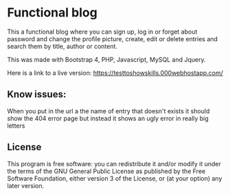# Functional blog
This a functional blog where you can sign up, log in or forget about password and change the profile picture, create, edit or delete entries and search them by title, author or content.

This was made with Bootstrap 4, PHP, Javascript, MySQL and Jquery.

Here is a link to a live version: https://testtoshowskills.000webhostapp.com/

## Know issues:

When you put in the url a the name of entry that doesn't exists it should show the 404 error page but instead it shows an ugly error in really big letters

## License
This program is free software: you can redistribute it and/or modify it under the terms of the GNU General Public License as published by the Free Software Foundation, either version 3 of the License, or (at your option) any later version.

